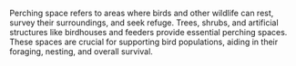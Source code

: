 Perching space refers to areas where birds and other wildlife can rest, survey their surroundings, and seek refuge. Trees, shrubs, and artificial structures like birdhouses and feeders provide essential perching spaces. These spaces are crucial for supporting bird populations, aiding in their foraging, nesting, and overall survival.